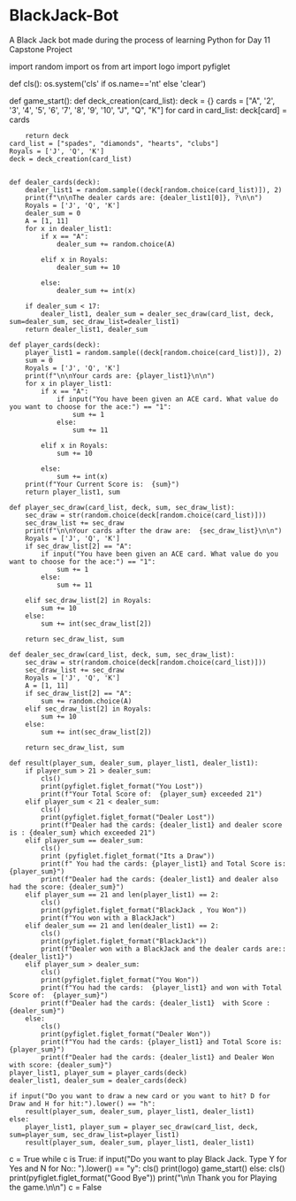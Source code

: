 # BlackJack-Bot
 A Black Jack bot made during the process of learning Python for Day 11 Capstone Project


import random
import os
from art import logo
import pyfiglet

def cls():
    os.system('cls' if os.name=='nt' else 'clear')

def game_start():
    def deck_creation(card_list):
        deck = {}
        cards = ["A", '2', '3', '4', '5', '6', '7', '8', '9', '10', "J", "Q", "K"]
        for card in card_list:
            deck[card] = cards

        return deck
    card_list = ["spades", "diamonds", "hearts", "clubs"]
    Royals = ['J', 'Q', 'K']
    deck = deck_creation(card_list)
    

    def dealer_cards(deck):
        dealer_list1 = random.sample((deck[random.choice(card_list)]), 2)
        print(f"\n\nThe dealer cards are: {dealer_list1[0]}, ?\n\n")
        Royals = ['J', 'Q', 'K']
        dealer_sum = 0
        A = [1, 11]
        for x in dealer_list1:
            if x == "A":
                dealer_sum += random.choice(A)

            elif x in Royals:
                dealer_sum += 10

            else:
                dealer_sum += int(x)

        if dealer_sum < 17:
            dealer_list1, dealer_sum = dealer_sec_draw(card_list, deck, sum=dealer_sum, sec_draw_list=dealer_list1)
        return dealer_list1, dealer_sum

    def player_cards(deck):
        player_list1 = random.sample((deck[random.choice(card_list)]), 2)
        sum = 0
        Royals = ['J', 'Q', 'K']
        print(f"\n\nYour cards are: {player_list1}\n\n")
        for x in player_list1:
            if x == "A":
                if input("You have been given an ACE card. What value do you want to choose for the ace:") == "1":
                    sum += 1
                else:
                    sum += 11

            elif x in Royals:
                sum += 10

            else:
                sum += int(x)
        print(f"Your Current Score is:  {sum}")
        return player_list1, sum

    def player_sec_draw(card_list, deck, sum, sec_draw_list):
        sec_draw = str(random.choice(deck[random.choice(card_list)]))
        sec_draw_list += sec_draw
        print(f"\n\nYour cards after the draw are:  {sec_draw_list}\n\n")
        Royals = ['J', 'Q', 'K']
        if sec_draw_list[2] == "A":
            if input("You have been given an ACE card. What value do you want to choose for the ace:") == "1":
                sum += 1
            else:
                sum += 11

        elif sec_draw_list[2] in Royals:
            sum += 10
        else:
            sum += int(sec_draw_list[2])

        return sec_draw_list, sum

    def dealer_sec_draw(card_list, deck, sum, sec_draw_list):
        sec_draw = str(random.choice(deck[random.choice(card_list)]))
        sec_draw_list += sec_draw
        Royals = ['J', 'Q', 'K']
        A = [1, 11]
        if sec_draw_list[2] == "A":
            sum += random.choice(A)
        elif sec_draw_list[2] in Royals:
            sum += 10
        else:
            sum += int(sec_draw_list[2])

        return sec_draw_list, sum

    def result(player_sum, dealer_sum, player_list1, dealer_list1):
        if player_sum > 21 > dealer_sum:
            cls()
            print(pyfiglet.figlet_format("You Lost"))
            print(f"Your Total Score of:  {player_sum} exceeded 21")
        elif player_sum < 21 < dealer_sum:
            cls()
            print(pyfiglet.figlet_format("Dealer Lost"))
            print(f"Dealer had the cards: {dealer_list1} and dealer score is : {dealer_sum} which exceeded 21")
        elif player_sum == dealer_sum:
            cls()
            print (pyfiglet.figlet_format("Its a Draw"))
            print(f" You had the cards: {player_list1} and Total Score is: {player_sum}")
            print(f"Dealer had the cards: {dealer_list1} and dealer also had the score: {dealer_sum}")
        elif player_sum == 21 and len(player_list1) == 2:
            cls()
            print(pyfiglet.figlet_format("BlackJack , You Won"))
            print(f"You won with a BlackJack")
        elif dealer_sum == 21 and len(dealer_list1) == 2:
            cls()
            print(pyfiglet.figlet_format("BlackJack"))
            print(f"Dealer won with a BlackJack and the dealer cards are::  {dealer_list1}")
        elif player_sum > dealer_sum:
            cls()
            print(pyfiglet.figlet_format("You Won"))
            print(f"You had the cards:  {player_list1} and won with Total Score of:  {player_sum}")
            print(f"Dealer had the cards: {dealer_list1}  with Score : {dealer_sum}")
        else:
            cls()
            print(pyfiglet.figlet_format("Dealer Won"))
            print(f"You had the cards: {player_list1} and Total Score is: {player_sum}")
            print(f"Dealer had the cards: {dealer_list1} and Dealer Won with score: {dealer_sum}")
    player_list1, player_sum = player_cards(deck)
    dealer_list1, dealer_sum = dealer_cards(deck)

    if input("Do you want to draw a new card or you want to hit? D for Draw and H for hit:").lower() == "h":
        result(player_sum, dealer_sum, player_list1, dealer_list1)
    else:
        player_list1, player_sum = player_sec_draw(card_list, deck, sum=player_sum, sec_draw_list=player_list1)
        result(player_sum, dealer_sum, player_list1, dealer_list1)


c = True
while c is True:
    if input("Do you want to play Black Jack. Type Y for Yes and N for No::  ").lower() == "y":
        cls()
        print(logo)
        game_start()
    else:
        cls()
        print(pyfiglet.figlet_format("Good Bye"))
        print("\n\n Thank you for Playing the game.\n\n")
        c = False
